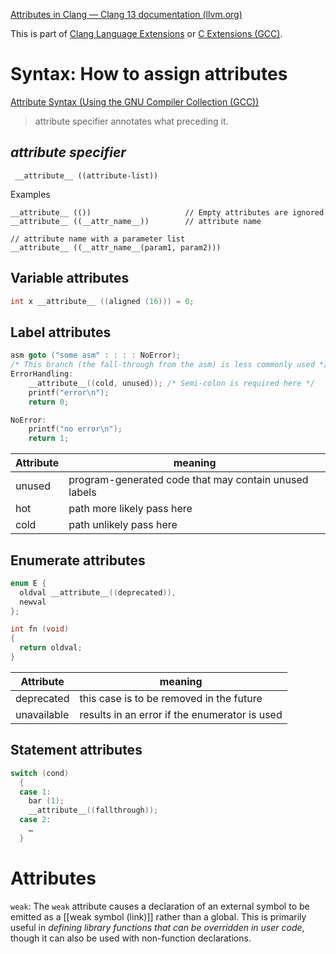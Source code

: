 [Attributes in Clang — Clang 13 documentation (llvm.org)](https://clang.llvm.org/docs/AttributeReference.html)

This is part of [Clang Language Extensions](https://clang.llvm.org/docs/LanguageExtensions.html) or [C Extensions (GCC)](https://gcc.gnu.org/onlinedocs/gcc/C-Extensions.html).

# Syntax: How to assign attributes
[Attribute Syntax (Using the GNU Compiler Collection (GCC))](https://gcc.gnu.org/onlinedocs/gcc/Attribute-Syntax.html#Attribute-Syntax)

> attribute specifier annotates what preceding it.

## _attribute specifier_

     __attribute__ ((attribute-list))
     
Examples

```
__attribute__ (())                     // Empty attributes are ignored
__attribute__ ((__attr_name__))        // attribute name

// attribute name with a parameter list
__attribute__ ((__attr_name__(param1, param2)))   

```

## Variable attributes

```c
int x __attribute__ ((aligned (16))) = 0;
```

## Label attributes

```c
asm goto ("some asm" : : : : NoError); 
/* This branch (the fall-through from the asm) is less commonly used */ 
ErrorHandling: 
    __attribute__((cold, unused)); /* Semi-colon is required here */ 
    printf("error\n"); 
    return 0;

NoError:
    printf("no error\n");
    return 1;
```

| Attribute | meaning                                               |
| --------- | ----------------------------------------------------- |
| unused    | program-generated code that may contain unused labels |
| hot       | path more likely pass here                            |
| cold      | path unlikely pass here                               |


## Enumerate attributes

```c
enum E {
  oldval __attribute__((deprecated)),
  newval
};

int fn (void)
{
  return oldval;
}
```

| Attribute   | meaning                                       |
| ----------- | --------------------------------------------- |
| deprecated  | this case is to be removed in the future      |
| unavailable | results in an error if the enumerator is used |


## Statement attributes

```c
switch (cond)
  {
  case 1:
    bar (1);
    __attribute__((fallthrough));
  case 2:
    …
  }
```



# Attributes

`weak`:  The `weak` attribute causes a declaration of an external symbol to be emitted as a [[weak symbol (link)]] rather than a global. This is primarily useful in _defining library functions that can be overridden in user code_, though it can also be used with non-function declarations.